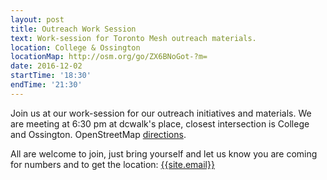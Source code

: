 ```yaml
---
layout: post
title: Outreach Work Session
text: Work-session for Toronto Mesh outreach materials.
location: College & Ossington
locationMap: http://osm.org/go/ZX6BNoGot-?m=
date: 2016-12-02
startTime: '18:30'
endTime: '21:30'
---
```


Join us at our work-session for our outreach initiatives and materials. We are meeting at 6:30 pm at dcwalk's place, closest intersection is College and Ossington. OpenStreetMap [directions](http://osm.org/go/ZX6BNoGot-?m=).

All are welcome to join, just bring yourself and let us know you are coming for numbers and to get the location: <a href="mailto:{{ site.email }}">{{site.email}}</a>
